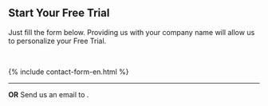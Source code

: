 ## Start Your Free Trial

Just fill the form below. Providing us with your company name will allow us to personalize your Free Trial.

<br>

{% include contact-form-en.html %}

<hr>

<strong>OR</strong> Send us an email to <script>writeMailtoLink("WVZjMWJXSXdRblpqUjA1MldrZFdlbUl5ZURGa1IyeDJZbTVOZFZreU9YUT0=");</script>.
